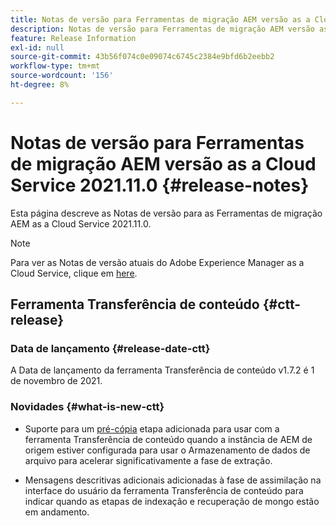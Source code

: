 ```yaml
---
title: Notas de versão para Ferramentas de migração AEM versão as a Cloud Service 2021.11.0
description: Notas de versão para Ferramentas de migração AEM versão as a Cloud Service 2021.11.0
feature: Release Information
exl-id: null
source-git-commit: 43b56f074c0e09074c6745c2384e9bfd6b2eebb2
workflow-type: tm+mt
source-wordcount: '156'
ht-degree: 8%

---
```



# Notas de versão para Ferramentas de migração AEM versão as a Cloud Service 2021.11.0 {#release-notes}

Esta página descreve as Notas de versão para as Ferramentas de migração AEM as a Cloud Service 2021.11.0.

>[!NOTE]
>Para ver as Notas de versão atuais do Adobe Experience Manager as a Cloud Service, clique em [here](https://experienceleague.adobe.com/docs/experience-manager-cloud-service/release-notes/release-notes/release-notes-current.html?lang=pt-BR).

## Ferramenta Transferência de conteúdo {#ctt-release}

### Data de lançamento {#release-date-ctt}

A Data de lançamento da ferramenta Transferência de conteúdo v1.7.2 é 1 de novembro de 2021.

### Novidades {#what-is-new-ctt}

* Suporte para um [pré-cópia](https://experienceleague.adobe.com/docs/experience-manager-cloud-service/moving/cloud-migration/content-transfer-tool/handling-large-content-repositories.html?lang=en) etapa adicionada para usar com a ferramenta Transferência de conteúdo quando a instância de AEM de origem estiver configurada para usar o Armazenamento de dados de arquivo para acelerar significativamente a fase de extração.

* Mensagens descritivas adicionais adicionadas à fase de assimilação na interface do usuário da ferramenta Transferência de conteúdo para indicar quando as etapas de indexação e recuperação de mongo estão em andamento.